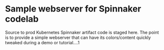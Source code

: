 # Sample webserver for Spinnaker codelab

Source to prod Kubernetes Spinnaker artifact code is staged here. The point is
to provide a simple webserver that can have its colors/content quickly tweaked
during a demo or tutorial....1
